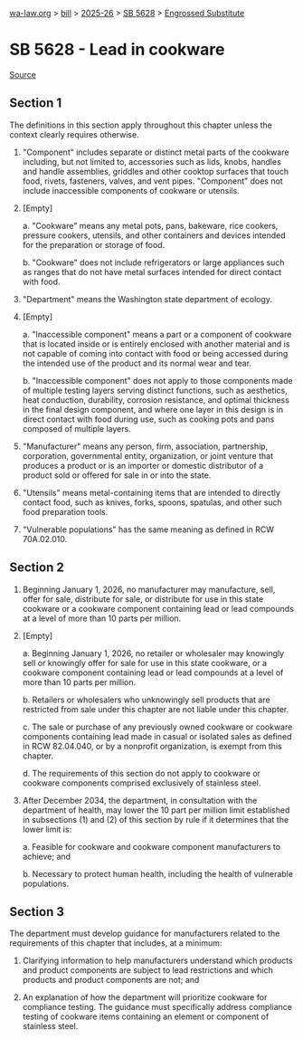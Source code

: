 [wa-law.org](/) > [bill](/bill/) > [2025-26](/bill/2025-26/) > [SB 5628](/bill/2025-26/sb/5628/) > [Engrossed Substitute](/bill/2025-26/sb/5628/S.E/)

# SB 5628 - Lead in cookware

[Source](http://lawfilesext.leg.wa.gov/biennium/2025-26/Pdf/Bills/Senate%20Bills/5628-S.E.pdf)

## Section 1
The definitions in this section apply throughout this chapter unless the context clearly requires otherwise.

1. "Component" includes separate or distinct metal parts of the cookware including, but not limited to, accessories such as lids, knobs, handles and handle assemblies, griddles and other cooktop surfaces that touch food, rivets, fasteners, valves, and vent pipes. "Component" does not include inaccessible components of cookware or utensils.

2. [Empty]

    a. "Cookware" means any metal pots, pans, bakeware, rice cookers, pressure cookers, utensils, and other containers and devices intended for the preparation or storage of food.

    b. "Cookware" does not include refrigerators or large appliances such as ranges that do not have metal surfaces intended for direct contact with food.

3. "Department" means the Washington state department of ecology.

4. [Empty]

    a. "Inaccessible component" means a part or a component of cookware that is located inside or is entirely enclosed with another material and is not capable of coming into contact with food or being accessed during the intended use of the product and its normal wear and tear.

    b. "Inaccessible component" does not apply to those components made of multiple testing layers serving distinct functions, such as aesthetics, heat conduction, durability, corrosion resistance, and optimal thickness in the final design component, and where one layer in this design is in direct contact with food during use, such as cooking pots and pans composed of multiple layers.

5. "Manufacturer" means any person, firm, association, partnership, corporation, governmental entity, organization, or joint venture that produces a product or is an importer or domestic distributor of a product sold or offered for sale in or into the state.

6. "Utensils" means metal-containing items that are intended to directly contact food, such as knives, forks, spoons, spatulas, and other such food preparation tools.

7. "Vulnerable populations" has the same meaning as defined in RCW 70A.02.010.

## Section 2
1. Beginning January 1, 2026, no manufacturer may manufacture, sell, offer for sale, distribute for sale, or distribute for use in this state cookware or a cookware component containing lead or lead compounds at a level of more than 10 parts per million.

2. [Empty]

    a. Beginning January 1, 2026, no retailer or wholesaler may knowingly sell or knowingly offer for sale for use in this state cookware, or a cookware component containing lead or lead compounds at a level of more than 10 parts per million.

    b. Retailers or wholesalers who unknowingly sell products that are restricted from sale under this chapter are not liable under this chapter.

    c. The sale or purchase of any previously owned cookware or cookware components containing lead made in casual or isolated sales as defined in RCW 82.04.040, or by a nonprofit organization, is exempt from this chapter.

    d. The requirements of this section do not apply to cookware or cookware components comprised exclusively of stainless steel.

3. After December 2034, the department, in consultation with the department of health, may lower the 10 part per million limit established in subsections (1) and (2) of this section by rule if it determines that the lower limit is:

    a. Feasible for cookware and cookware component manufacturers to achieve; and

    b. Necessary to protect human health, including the health of vulnerable populations.

## Section 3
The department must develop guidance for manufacturers related to the requirements of this chapter that includes, at a minimum:

1. Clarifying information to help manufacturers understand which products and product components are subject to lead restrictions and which products and product components are not; and

2. An explanation of how the department will prioritize cookware for compliance testing. The guidance must specifically address compliance testing of cookware items containing an element or component of stainless steel.
